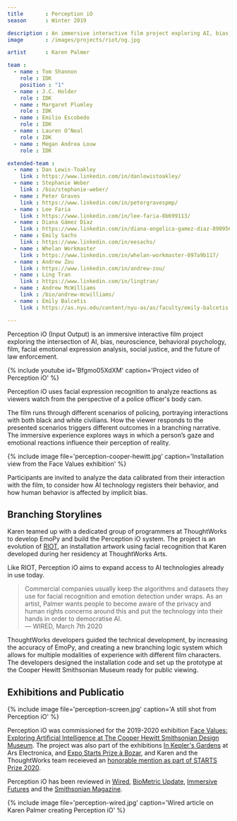 ```yaml
---
title       : Perception iO
season      : Winter 2019

description : An immersive interactive film project exploring AI, bias, neuroscience, behavioral psychology, film, social justice, and the future of law enforcement.
image       : /images/projects/riot/og.jpg

artist      : Karen Palmer

team :
  - name : Tom Shannon
    role : IDK
    position : "1"
  - name : J.C. Holder
    role : IDK
  - name : Margaret Plumley
    role : IDK
  - name : Emilio Escobedo
    role : IDK
  - name : Lauren O’Neal
    role : IDK
  - name : Megan Andrea Louw
    role : IDK

extended-team :
  - name : Dan Lewis-Toakley
    link : https://www.linkedin.com/in/danlewistoakley/
  - name : Stephanie Weber
    link : /bio/stephanie-weber/
  - name : Peter Graves
    link : https://www.linkedin.com/in/petergravespmp/
  - name : Lee Faria
    link : https://www.linkedin.com/in/lee-faria-8b699113/
  - name : Diana Gámez Díaz
    link : https://www.linkedin.com/in/diana-angelica-gamez-diaz-89095698
  - name : Emily Sachs
    link : https://www.linkedin.com/in/eesachs/
  - name : Whelan Workmaster
    link : https://www.linkedin.com/in/whelan-workmaster-097a9b117/
  - name : Andrew Zou
    link : https://www.linkedin.com/in/andrew-zou/
  - name : Ling Tran
    link : https://www.linkedin.com/in/lingtran/
  - name : Andrew McWilliams
    link : /bio/andrew-mcwilliams/
  - name : Emily Balcetis
    link : https://as.nyu.edu/content/nyu-as/as/faculty/emily-balcetis.html

---
```

Perception iO (Input Output) is an immersive interactive film project exploring the intersection of AI, bias, neuroscience, behavioral psychology, film, facial emotional expression analysis, social justice, and the future of law enforcement.

{% include youtube id='Bfgmo05XdXM'
   caption='Project video of Perception iO' %}

Perception iO uses facial expression recognition to analyze reactions as viewers watch from the perspective of a police officer's body cam.

The film runs through different scenarios of policing, portraying interactions with both black and white civilians. How the viewer responds to the presented scenarios triggers different outcomes in a branching narrative. The immersive experience explores ways in which a person’s gaze and emotional reactions influence their perception of reality.

{% include image file='perception-cooper-hewitt.jpg'
   caption='Installation view from the Face Values exhibition' %}

Participants are invited to analyze the data calibrated from their interaction with the film, to consider how AI technology registers their behavior, and how human behavior is affected by implicit bias.

## Branching Storylines

Karen teamed up with a dedicated group of programmers at ThoughtWorks to develop EmoPy and build the Perception iO system. The project is an evolution of [RIOT](/projects/riot/), an installation artwork using facial recognition that Karen developed during her residency at ThoughtWorks Arts.

Like RIOT, Perception iO aims to expand access to AI technologies already in use today.

> Commercial companies usually keep the algorithms and datasets they use for facial recognition and emotion detection under wraps. As an artist, Palmer wants people to become aware of the privacy and human rights concerns around this and put the technology into their hands in order to democratise AI.<br><span class='quotee'>— WIRED, March 7th 2020</span>

ThoughtWorks developers guided the technical development, by increasing the accuracy of EmoPy, and creating a new branching logic system which allows for multiple modalities of experience with different film characters. The developers designed the installation code and set up the prototype at the Cooper Hewitt Smithsonian Museum ready for public viewing.

## Exhibitions and Publicatio

{% include image file='perception-screen.jpg'
   caption='A still shot from Perception iO' %}

Perception iO was commissioned for the 2019-2020 exhibition [Face Values: Exploring Artificial Intelligence at The Cooper Hewitt Smithsonian Design Museum](https://www.cooperhewitt.org/events/current-exhibitions/face-values/). The project was also part of the exhibitions [In Kepler's Gardens](https://ars.electronica.art/keplersgardens/en/perception/) at Ars Electronica, and [Expo Starts Prize à Bozar](https://www.rtbf.be/info/medias/detail_expo-starts-prize-a-bozar-art-et-science-s-associent-pour-penser-l-avenir?id=10593690), and Karen and the ThoughtWorks team receieved an [honorable mention as part of STARTS Prize 2020](https://starts-prize.aec.at/en/perception/).

Perception iO has been reviewed in [Wired](https://www.wired.co.uk/article/karen-palmer-racist-bias), [BioMetric Update](https://www.biometricupdate.com/202003/artist-demonstrates-emotion-detecting-videos-may-help-people-see-their-own-biases), [Immersive Futures](https://immersivefutures.io/perception-io/) and the [Smithsonian Magazine](https://www.smithsonianmag.com/smithsonian-institution/heres-why-ai-cant-be-taken-face-value-180973235/).

{% include image file='perception-wired.jpg'
   caption='Wired article on Karen Palmer creating Perception iO' %}